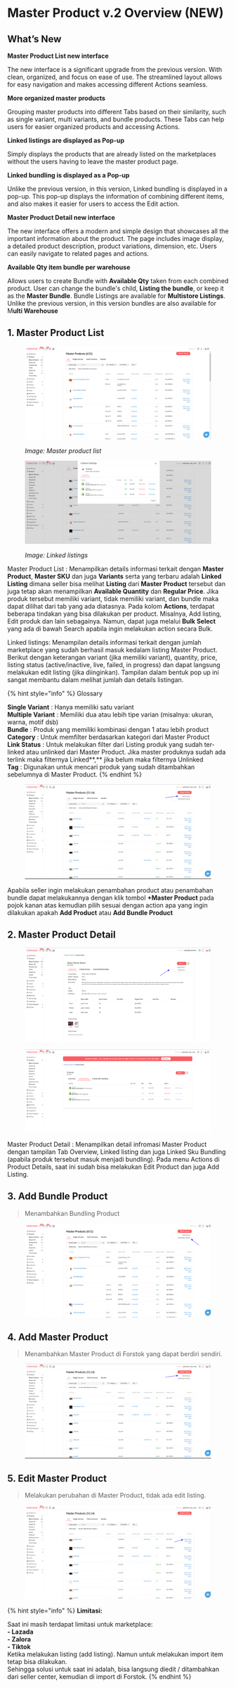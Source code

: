 # Master Product v.2 Overview (NEW)

## What’s New

**Master Product List new interface**

The new interface is a significant upgrade from the previous version. With clean, organized, and focus on ease of use. The streamlined layout allows for easy navigation and makes accessing different Actions seamless.

**More organized master products**&#x20;

Grouping master products into different Tabs based on their similarity, such as single variant, multi variants, and bundle products. These Tabs can help users for easier organized products and accessing Actions.

**Linked listings are displayed as Pop-up**

Simply displays the products that are already listed on the marketplaces without the users having to leave the master product page.

**Linked bundling is displayed as a Pop-up**&#x20;

Unlike the previous version, in this version, Linked bundling is displayed in a pop-up. This pop-up displays the information of combining different items, and also makes it easier for users to access the Edit action.

**Master Product Detail new interface**&#x20;

The new interface offers a modern and simple design that showcases all the important information about the product. The page includes image display, a detailed product description, product variations, dimension, etc. Users can easily navigate to related pages and actions.

**Available Qty item bundle per warehouse**&#x20;

Allows users to create Bundle with **Available Qty** taken from each combined product. User can change the bundle's child, **Listing the bundle**, or keep it as the **Master Bundle**. Bundle Listings are available for **Multistore Listings**. Unlike the previous version, in this version bundles are also available for M**ulti Warehouse**

## 1. Master Product List

<figure><img src="../../.gitbook/assets/1.png" alt=""><figcaption><p><em>Image: Master product list</em></p></figcaption></figure>

<figure><img src="../../.gitbook/assets/image (2).png" alt=""><figcaption><p><em>Image: Linked listings</em></p></figcaption></figure>

Master Product List : Menampilkan details informasi terkait dengan **Master Product**, **Master SKU** dan juga **Variants** serta yang terbaru adalah **Linked Listing** dimana seller bisa melihat **Listing** dari **Master Product** tersebut dan juga tetap akan menampilkan **Available Quantity** dan **Regular Price**. Jika produk tersebut memiliki variant, tidak memiliki variant, dan bundle maka dapat dilihat dari tab yang ada diatasnya. Pada kolom **Actions**, terdapat beberapa tindakan yang bisa dilakukan per product. Misalnya, Add listing, Edit produk dan lain sebagainya. Namun, dapat juga melalui **Bulk Select** yang ada di bawah Search apabila ingin melakukan action secara Bulk.

Linked listings: Menampilan details informasi terkait dengan jumlah marketplace yang sudah berhasil masuk kedalam listing Master Product. Berikut dengan keterangan variant (jika memiliki variant), quantity, price, listing status (active/inactive, live, failed, in progress) dan dapat langsung melakukan edit listing (jika diinginkan). Tampilan dalam bentuk pop up ini sangat membantu dalam melihat jumlah dan details listingan.

{% hint style="info" %}
Glossary

**Single Variant** : Hanya memiliki satu variant\
**Multiple Variant** : Memiliki dua atau lebih tipe varian (misalnya: ukuran, warna, motif dsb)\
**Bundle** : Produk yang memiliki kombinasi dengan 1 atau lebih product\
**Category** : Untuk memfilter berdasarkan kategori dari Master Product\
**Link Status** : Untuk melakukan filter dari Listing produk yang sudah ter-linked atau unlinked dari Master Product. Jika master produknya sudah ada terlink maka filternya Linked**,** jika belum maka filternya Unlinked\
**Tag** : Digunakan untuk mencari produk yang sudah ditambahkan sebelumnya di Master Product.
{% endhint %}

<figure><img src="../../.gitbook/assets/24.png" alt=""><figcaption></figcaption></figure>

Apabila seller ingin melakukan penambahan product atau penambahan bundle dapat melakukannya dengan klik tombol **+Master Product** pada pojok kanan atas kemudian pilih sesuai dengan action apa yang ingin dilakukan apakah **Add Product** atau **Add Bundle Product**

## 2. Master Product Detail

<figure><img src="../../.gitbook/assets/4.png" alt=""><figcaption></figcaption></figure>

<figure><img src="../../.gitbook/assets/image (1) (1).png" alt=""><figcaption></figcaption></figure>

Master Product Detail : Menampilkan detail infromasi Master Product dengan tampilan Tab Overview, Linked listing dan juga Linked Sku Bundling (apabila produk tersebut masuk menjadi bundling). Pada menu Actions di Product Details, saat ini sudah bisa melakukan Edit Product dan juga Add Listing.

## 3. Add Bundle Product

> Menambahkan Bundling Product

<figure><img src="../../.gitbook/assets/6 (1).png" alt=""><figcaption></figcaption></figure>

## 4. Add Master Product

> Menambahkan Master Product di Forstok yang dapat berdiri sendiri.

<figure><img src="../../.gitbook/assets/24 (1).png" alt=""><figcaption></figcaption></figure>

## 5. Edit Master Product

> Melakukan perubahan di Master Product, tidak ada edit listing.

<figure><img src="../../.gitbook/assets/25.png" alt=""><figcaption></figcaption></figure>

{% hint style="info" %}
**Limitasi:**

Saat ini masih terdapat limitasi untuk marketplace:\
**- Lazada**\
**- Zalora**\
**- Tiktok**\
Ketika melakukan listing (add listing). Namun untuk melakukan import item tetap bisa dilakukan.\
Sehingga solusi untuk saat ini adalah, bisa langsung diedit / ditambahkan dari seller center, kemudian di import di Forstok.
{% endhint %}
